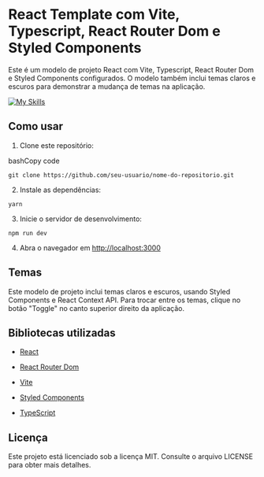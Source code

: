 
  

# React Template com Vite, Typescript, React Router Dom e Styled Components

  

Este é um modelo de projeto React com Vite, Typescript, React Router Dom e Styled Components configurados. O modelo também inclui temas claros e escuros para demonstrar a mudança de temas na aplicação.

  [![My Skills](https://skillicons.dev/icons?i=react,ts,styledcomponents,vite)](https://skillicons.dev)

## Como usar

  

1. Clone este repositório:

  

bashCopy code

  

`git clone https://github.com/seu-usuario/nome-do-repositorio.git`

  

2. Instale as dependências:

  
  

`yarn`

  

3. Inicie o servidor de desenvolvimento:

  
  

`npm run dev`

  

4. Abra o navegador em [http://localhost:3000](http://localhost:3000/)

  

## Temas

  

Este modelo de projeto inclui temas claros e escuros, usando Styled Components e React Context API. Para trocar entre os temas, clique no botão "Toggle" no canto superior direito da aplicação.

  

## Bibliotecas utilizadas

  

- [React](https://reactjs.org/)

- [React Router Dom](https://reactrouter.com/web/guides/quick-start)

- [Vite](https://vitejs.dev/)

- [Styled Components](https://styled-components.com/)

- [TypeScript](https://www.typescriptlang.org/)

  

## Licença

  

Este projeto está licenciado sob a licença MIT. Consulte o arquivo LICENSE para obter mais detalhes.